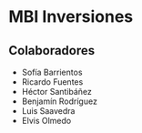 # MBI Inversiones

## Colaboradores
- Sofía Barrientos
- Ricardo Fuentes
- Héctor Santibáñez
- Benjamín Rodríguez
- Luis Saavedra
- Elvis Olmedo
